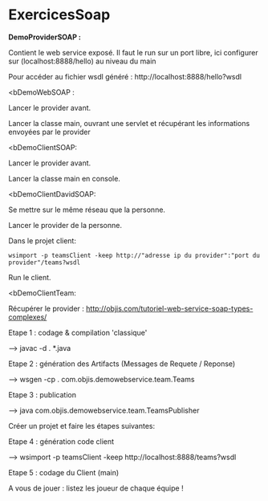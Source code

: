 # ExercicesSoap

<b>DemoProviderSOAP :</b>

Contient le web service exposé. Il faut le run sur un port libre, ici configurer sur (localhost:8888/hello) au niveau du main

Pour accéder au fichier wsdl généré : http://localhost:8888/hello?wsdl

<bDemoWebSOAP :</b>

Lancer le provider avant.

Lancer la classe main, ouvrant une servlet et récupérant les informations envoyées par le provider

<bDemoClientSOAP:</b>

Lancer le provider avant.

Lancer la classe main en console.

<bDemoClientDavidSOAP:</b>

Se mettre sur le même réseau que la personne.

Lancer le provider de la personne.

Dans le projet client:

`wsimport -p teamsClient -keep http://"adresse ip du provider":"port du provider"/teams?wsdl`

Run le client.

<bDemoClientTeam:

Récupérer le provider : http://objis.com/tutoriel-web-service-soap-types-complexes/

Etape 1 : codage & compilation 'classique'

--> javac -d . *.java

Etape 2 : génération des Artifacts (Messages de Requete / Reponse) 

--> wsgen -cp . com.objis.demowebservice.team.Teams

Etape 3 : publication 

--> java com.objis.demowebservice.team.TeamsPublisher

Créer un projet et faire les étapes suivantes: 

Etape 4 : génération code client

--> wsimport -p teamsClient -keep http://localhost:8888/teams?wsdl

Etape 5 : codage du Client (main)

A vous de jouer : listez les joueur de chaque équipe !
